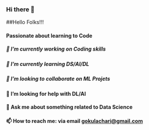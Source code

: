 ### Hi there 👋

##Hello Folks!!!

#### Passionate about learning to Code 

##### 🔭 I’m currently working on Coding skills
##### 🌱 I’m currently learning DS/AI/DL
##### 👯 I’m looking to collaborate on ML Projets
#### 🤔 I’m looking for help with DL/AI
#### 💬 Ask me about something related to Data Science
#### 📫 How to reach me: via email gokulachari@gmail.com




